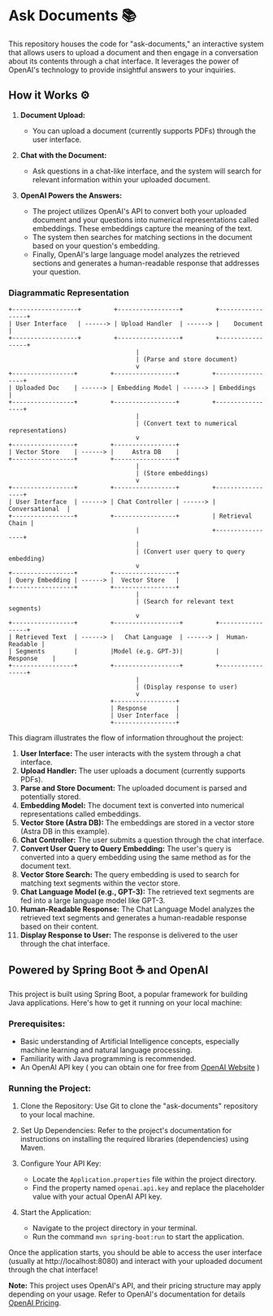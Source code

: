 # Ask Documents 📚

This repository houses the code for "ask-documents," an interactive system that allows users to upload a document and then engage in a conversation about its contents through a chat interface. It leverages the power of OpenAI's technology to provide insightful answers to your inquiries.

## How it Works ⚙

1. **Document Upload:**
    - You can upload a document (currently supports PDFs) through the user interface.

2. **Chat with the Document:**
    - Ask questions in a chat-like interface, and the system will search for relevant information within your uploaded document.

3. **OpenAI Powers the Answers:**
    - The project utilizes OpenAI's API to convert both your uploaded document and your questions into numerical representations called embeddings. These embeddings capture the meaning of the text.
    - The system then searches for matching sections in the document based on your question's embedding.
    - Finally, OpenAI's large language model analyzes the retrieved sections and generates a human-readable response that addresses your question.

### Diagrammatic Representation

```
+------------------+         +-----------------+         +-----------------+
| User Interface   | ------> | Upload Handler  | ------> |    Document     |
+------------------+         +-----------------+         +-----------------+
                                   |
                                   | (Parse and store document)
                                   v
+-----------------+         +-----------------+         +-----------------+
| Uploaded Doc    | ------> | Embedding Model | ------> | Embeddings      |
+-----------------+         +-----------------+         +-----------------+
                                   |
                                   | (Convert text to numerical representations)
                                   v
+-----------------+         +-----------------+
| Vector Store    | ------> |     Astra DB    |
+-----------------+         +-----------------+
                                   |
                                   | (Store embeddings)
                                   v
+-----------------+         +-----------------+         +-----------------+
| User Interface  | ------> | Chat Controller | ------> | Conversational  |
+-----------------+         +-----------------+         | Retrieval Chain |
                                   |                    +-----------------+
                                   |
                                   | (Convert user query to query embedding)
                                   v
+-----------------+         +-----------------+       
| Query Embedding | ------> |  Vector Store   |       
+-----------------+         +-----------------+       
                                   |                  
                                   | (Search for relevant text segments)    
                                   v                                        
+-----------------+         +------------------+         +-----------------+
| Retrieved Text  | ------> |   Chat Language  | ------> |  Human-Readable |
| Segments        |         |Model (e.g. GPT-3)|         |     Response    |
+-----------------+         +------------------+         +-----------------+
                                   | 
                                   | (Display response to user)
                                   v
                            +-----------------+
                            | Response        |
                            | User Interface  | 
                            +-----------------+

```


This diagram illustrates the flow of information throughout the project:

1. **User Interface:** The user interacts with the system through a chat interface.
2. **Upload Handler:** The user uploads a document (currently supports PDFs).
3. **Parse and Store Document:** The uploaded document is parsed and potentially stored.
4. **Embedding Model:** The document text is converted into numerical representations called embeddings.
5. **Vector Store (Astra DB):** The embeddings are stored in a vector store (Astra DB in this example).
6. **Chat Controller:** The user submits a question through the chat interface.
7. **Convert User Query to Query Embedding:** The user's query is converted into a query embedding using the same method as for the document text.
8. **Vector Store Search:** The query embedding is used to search for matching text segments within the vector store.
9. **Chat Language Model (e.g., GPT-3):** The retrieved text segments are fed into a large language model like GPT-3.
10. **Human-Readable Response:** The Chat Language Model analyzes the retrieved text segments and generates a human-readable response based on their content.
11. **Display Response to User:** The response is delivered to the user through the chat interface.

## Powered by Spring Boot ☕ and  OpenAI

This project is built using Spring Boot, a popular framework for building Java applications. Here's how to get it running on your local machine:

### Prerequisites:

- Basic understanding of Artificial Intelligence concepts, especially machine learning and natural language processing.
- Familiarity with Java programming is recommended. 
- An OpenAI API key ( you can obtain one for free from [OpenAI Website](https://platform.openai.com/signup) )

### Running the Project:

1. Clone the Repository: Use Git to clone the "ask-documents" repository to your local machine.
2. Set Up Dependencies: Refer to the project's documentation for instructions on installing the required libraries (dependencies) using Maven.
3. Configure Your API Key:
    - Locate the `Application.properties` file within the project directory.
    - Find the property named `openai.api.key` and replace the placeholder value with your actual OpenAI API key.

4. Start the Application:
    - Navigate to the project directory in your terminal.
    - Run the command `mvn spring-boot:run` to start the application.

Once the application starts, you should be able to access the user interface (usually at http://localhost:8080) and interact with your uploaded document through the chat interface!

**Note:**
This project uses OpenAI's API, and their pricing structure may apply depending on your usage. Refer to OpenAI's documentation for details [OpenAI Pricing](https://openai.com/pricing).